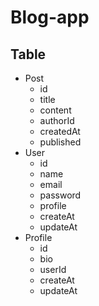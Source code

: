 # Blog-app

## Table

- Post
  - id
  - title
  - content
  - authorId
  - createdAt
  - published
- User
  - id
  - name
  - email
  - password
  - profile
  - createAt
  - updateAt
- Profile
  - id
  - bio
  - userId
  - createAt
  - updateAt
